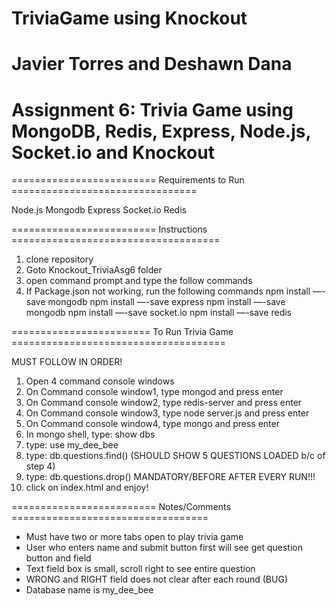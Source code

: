 # TriviaGame using Knockout
# Javier Torres and Deshawn Dana
# Assignment 6: Trivia Game using MongoDB, Redis, Express, Node.js, Socket.io and Knockout

=========================   Requirements to Run   ================================

Node.js
Mongodb
Express
Socket.io
Redis

=========================    Instructions     ====================================

1. clone repository
2. Goto Knockout_TriviaAsg6 folder
3. open command prompt and type the follow commands
4. If Package.json not working, run the following commands
   npm install —-save mongodb
   npm install —-save express
   npm install —-save mongodb
   npm install —-save socket.io
   npm install —-save redis 

========================  To Run Trivia Game  =====================================

   MUST FOLLOW IN ORDER!

1. Open 4 command console windows
2. On Command console window1, type mongod and press enter
3. On Command console window2, type redis-server and press enter
4. On Command console window3, type node server.js and press enter
5. On Command console window4, type mongo and press enter 
6. In mongo shell, type: show dbs
7. type: use my_dee_bee
8. type: db.questions.find() (SHOULD SHOW 5 QUESTIONS LOADED b/c of step 4)
9. type: db.questions.drop() MANDATORY/BEFORE AFTER EVERY RUN!!!
10. click on index.html and enjoy!

=========================   Notes/Comments   ==================================

* Must have two or more tabs open to play trivia game
* User who enters name and submit button first will see get question button and field
* Text field box is small, scroll right to see entire question
* WRONG and RIGHT field does not clear after each round (BUG)
* Database name is my_dee_bee



